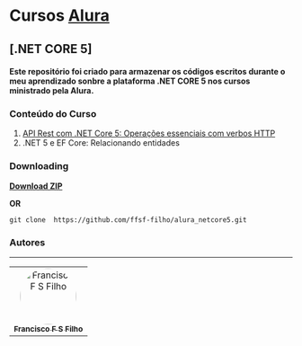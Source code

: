 # Cursos [Alura](https://www.alura.com.br/)

## [.NET CORE 5]

#### Este repositório foi criado para armazenar os códigos escritos durante o meu aprendizado sonbre a plataforma .NET CORE 5 nos cursos ministrado pela Alura.

### Conteúdo do Curso

1. [API Rest com .NET Core 5: Operações essenciais com verbos HTTP](https://github.com/ffsf-filho/alura_netcore5/tree/main/FilmesAPI)
2. .NET 5 e EF Core: Relacionando entidades

### Downloading

<strong><a href="https://github.com/ffsf-filho/alura_netcore5/archive/main.zip">Download ZIP</a></strong>

<strong>OR</strong>

```
git clone  https://github.com/ffsf-filho/alura_netcore5.git
```

### Autores

---

<table>
  <tr>
      <td align="center">
        <a href="https://github.com/ffsf-filho">
          <img style="border-radius: 50%;" src="https://avatars.githubusercontent.com/u/70358338?v=4" width="100px;" alt="Francisco F S Filho">
          <br />
          <sub>
            <b>Francisco F S Filho</b>
          </sub>
        </a>
      </td>
  </tr>
</table>
